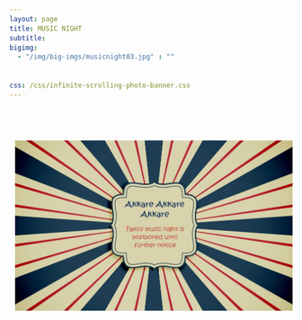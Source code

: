 ```yaml
---
layout: page
title: MUSIC NIGHT
subtitle:
bigimg:
  - "/img/big-imgs/musicnight03.jpg" : ""
 
  
css: /css/infinite-scrolling-photo-banner.css
---
```

<html>
<body style="font:serif;">
<br/>
<div style="margin-left:10px;line-height:2">
<!--center>Are you ready to rock the 2020 music night? <br/>
KAOC cordially invite you to our very special themed night : <br/>
<b><font color="#21618C" size="40px">Akkare Akkare Akkare</font></b><br/>
<font color="#4A235A">The 70's to 90's - the Pinnacle of entertainment.</font>
<br/> 
<br/> 
Join us in our attempt to scale the impossible heights. Dress up in your favorite decade’s (from 70s, 80s or 90s) styles and try to match the style of our yesteryear heroes. Sing along with the karaoke to the unforgettable tunes. Join our live band and DJ to rock the dance floor with your rockstar moves. But be warned - our photo booth sees all.
<br/>
So come and help us create a snapshot of the style and flair of the golden era of entertainment.
<br/>
<b>When:</b><font color="#CB4335"> Saturday , March 28th 2020 @ 5:30 PM</font>
<br/>
<b>Where:</b><font color="#CB4335"> Centennial Event Center @ Naan Curry Grill, 10639 E Briarwood Ave, Centennial CO 80112</font>
<br/>
<br/> 
</center>
<b>Guidelines for participant registration:</b><br/>
  &nbsp;&nbsp;&nbsp;&nbsp;&nbsp;&nbsp;1. Only KAOC members are allowed to perform.<br/>
  &nbsp;&nbsp;&nbsp;&nbsp;&nbsp;&nbsp;2. Songs do not have to adhere to retro night theme – any can be chosen.<br/>
  &nbsp;&nbsp;&nbsp;&nbsp;&nbsp;&nbsp;3. Due to overwhelming response, we will have two categories this year : Duet and Group.<br/>
  &nbsp;&nbsp;&nbsp;&nbsp;&nbsp;&nbsp;4. Time limit for a Duet will be 4 minutes and Group will be 7 minutes.<br/>
  &nbsp;&nbsp;&nbsp;&nbsp;&nbsp;&nbsp;5. Participants cannot combine duet and group song timings.<br/>
  &nbsp;&nbsp;&nbsp;&nbsp;&nbsp;&nbsp;&nbsp;&nbsp;&nbsp;&nbsp;Eg: participants can sing duet in a group song, but it will count towards the 7 minute limit.<br/>
<br/>
Registration Link : <a href="https://forms.gle/qBKP2CgFfzfFnkYm7">Music Night Participant Registration</a><br/> 
Please submit your registration by <b>February 21, 2020.</b><br/-->
<br/>
  <p align="center">
    <!--img src="/img/images_2020/music_night/Registration_meme.jpg" width="600" height="800" class="center"-->
    <img src="/img/images_2020/music_night/MusicNightPostponed2020.jpeg" class="center">
  </p>
 </div>
</body>
</html>
